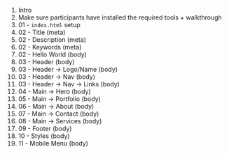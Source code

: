 1. Intro
2. Make sure participants have installed the required tools + walkthrough
3. 01 - `index.html` setup
4. 02 - Title (meta)
5. 02 - Description (meta)
6. 02 - Keywords (meta)
7. 02 - Hello World (body)
8. 03 - Header (body)
9. 03 - Header -> Logo/Name (body)
10. 03 - Header -> Nav (body)
11. 03 - Header -> Nav -> Links (body)
12. 04 - Main -> Hero (body)
13. 05 - Main -> Portfolio (body)
14. 06 - Main -> About (body)
15. 07 - Main -> Contact (body)
16. 08 - Main -> Services (body)
17. 09 - Footer (body)
18. 10 - Styles (body)
19. 11 - Mobile Menu (body)
